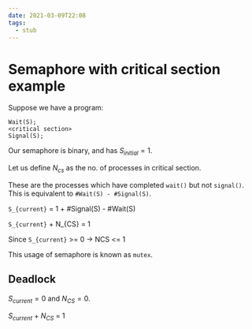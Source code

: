 ```yaml
---
date: 2021-03-09T22:08
tags: 
  - stub
---
```


# Semaphore with critical section example

Suppose we have a program:
```
Wait(S);
<critical section>
Signal(S);
```

Our semaphore is binary, and has $S_{initial} = 1$.

Let us define $N_{cs}$ as the no. of processes in critical section.

These are the processes which have completed `wait()` but not `signal()`. This is equivalent to `#Wait(S) - #Signal(S)`.

`S_{current}` = 1 + #Signal(S) - #Wait(S)

`S_{current}` + N_{CS} = 1

Since `S_{current}` >= 0 -> NCS <= 1

This usage of semaphore is known as `mutex`.

## Deadlock

$S_{current} = 0$ and $N_{CS} = 0$.

$S_{current}$ + $N_{CS}$ = 1
